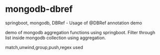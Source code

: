 # mongodb-dbref
springboot, mongodb, DBRef  - Usage of @DBRef annotation demo

demo of mongodb aggregation functions using springboot.
Filter through list inside mongodb collection using aggregation.

match,unwind,group,push,regex used
